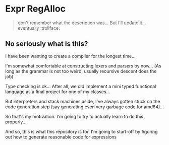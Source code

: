 # Expr RegAlloc

> don't remember what the description was... But I'll update it... eventually :trollface:

## No seriously what is this?

I have been wanting to create a compiler for the longest time...

I'm somewhat comfortable at constructing lexers and parsers by now...
(As long as the grammar is not too weird, usually recursive descent does the job)

Type checking is ok...
After all, we did implement a mini typed functional language as a final project for one of my classes...

But interpreters and stack machines aside,
I've always gotten stuck on the code generation step
(say generating even very garbage code for amd64)...

So that's my motivation.
I'm going to try to actually learn to do this properly...

And so, this is what this repository is for.
I'm going to start-off by figuring out how to generate reasonable code for expressions

